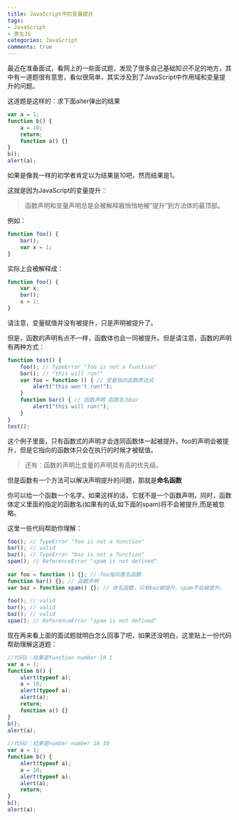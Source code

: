 ```yaml
---
title: JavaScript中的变量提升
tags: 
- JavaScript
- 原生JS
categories: JavaScript
comments: true
---
```

最近在准备面试，看网上的一些面试题，发现了很多自己基础知识不足的地方，其中有一道题很有意思，看似很简单，其实涉及到了JavaScript中作用域和变量提升的问题。

这道题是这样的：求下面alter弹出的结果
``` javascript
var a = 1;  
function b() {  
    a = 10;  
    return;  
    function a() {}  
}  
b();  
alert(a);  
```
如果是像我一样的初学者肯定以为结果是10吧，然而结果是1。

这就是因为JavaScript的变量提升：

>函数声明和变量声明总是会被解释器悄悄地被“提升”到方法体的最顶部。

例如：
``` javascript
function foo() {  
    bar();  
    var x = 1;  
}  
```
实际上会被解释成：
``` javascript
function foo() {  
    var x;  
    bar();  
    x = 1;  
} 
```
请注意，变量赋值并没有被提升，只是声明被提升了。

但是，函数的声明有点不一样，函数体也会一同被提升。但是请注意，函数的声明有两种方式：
``` javascript
function test() {  
    foo(); // TypeError "foo is not a function"  
    bar(); // "this will run!"  
    var foo = function () { // 变量指向函数表达式  
        alert("this won't run!");  
    }  
    function bar() { // 函数声明 函数名为bar  
        alert("this will run!");  
    }  
}  
test();  
```
这个例子里面，只有函数式的声明才会连同函数体一起被提升。foo的声明会被提升，但是它指向的函数体只会在执行的时候才被赋值。

>还有：函数的声明比变量的声明具有高的优先级。

但是函数有一个方法可以解决声明提升的问题，那就是**命名函数**

你可以给一个函数一个名字。如果这样的话，它就不是一个函数声明，同时，函数体定义里面的指定的函数名(如果有的话,如下面的spam)将不会被提升,而是被忽略。

这里一些代码帮助你理解：
``` javascript
foo(); // TypeError "foo is not a function"  
bar(); // valid  
baz(); // TypeError "baz is not a function"  
spam(); // ReferenceError "spam is not defined"  
  
var foo = function () {}; // foo指向匿名函数  
function bar() {}; // 函数声明  
var baz = function spam() {}; // 命名函数，只有baz被提升，spam不会被提升。  
  
foo(); // valid  
bar(); // valid  
baz(); // valid  
spam(); // ReferenceError "spam is not defined"  
```
现在再来看上面的面试题就明白怎么回事了吧，如果还没明白，这里贴上一份代码帮助理解这道题：
``` javascript
//代码1：结果是function number 10 1  
var a = 1;      
function b() {      
    alert(typeof a);    
    a = 10;      
    alert(typeof a);    
    alert(a);    
    return;      
    function a() {}     
}      
b();      
alert(a);     
  
//代码2：结果是number number 10 10  
var a = 1;      
function b() {      
    alert(typeof a);    
    a = 10;      
    alert(typeof a);    
    alert(a);    
    return;      
}      
b();      
alert(a);  
```
        
